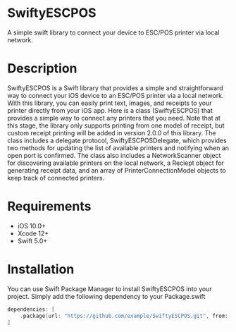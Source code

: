 # SwiftyESCPOS

A simple swift library to connect your device to ESC/POS printer via local network.

# Description

SwiftyESCPOS is a Swift library that provides a simple and straightforward way to connect your iOS device to an ESC/POS printer via a local network. With this library, you can easily print text, images, and receipts to your printer directly from your iOS app.
Here is a class (SwiftyESCPOS) that provides a simple way to connect any printers that you need. Note that at this stage, the library only supports printing from one model of receipt, but custom receipt printing will be added in version 2.0.0 of this library.
The class includes a delegate protocol, SwiftyESCPOSDelegate, which provides two methods for updating the list of available printers and notifying when an open port is confirmed. The class also includes a NetworkScanner object for discovering available printers on the local network, a Reciept object for generating receipt data, and an array of PrinterConnectionModel objects to keep track of connected printers.

# Requirements
- iOS 10.0+
- Xcode 12+
- Swift 5.0+

# Installation

You can use Swift Package Manager to install SwiftyESCPOS into your project. Simply add the following dependency to your Package.swift
 
```swift
dependencies: [
    .package(url: "https://github.com/example/SwiftyESCPOS.git", from: "1.0.0")
]
```



